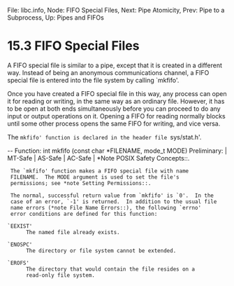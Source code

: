File: libc.info,  Node: FIFO Special Files,  Next: Pipe Atomicity,  Prev: Pipe to a Subprocess,  Up: Pipes and FIFOs

15.3 FIFO Special Files
=======================

A FIFO special file is similar to a pipe, except that it is created in a
different way.  Instead of being an anonymous communications channel, a
FIFO special file is entered into the file system by calling `mkfifo'.

   Once you have created a FIFO special file in this way, any process
can open it for reading or writing, in the same way as an ordinary file.
However, it has to be open at both ends simultaneously before you can
proceed to do any input or output operations on it.  Opening a FIFO for
reading normally blocks until some other process opens the same FIFO for
writing, and vice versa.

   The `mkfifo' function is declared in the header file `sys/stat.h'.  

 -- Function: int mkfifo (const char *FILENAME, mode_t MODE)
     Preliminary: | MT-Safe | AS-Safe | AC-Safe | *Note POSIX Safety
     Concepts::.

     The `mkfifo' function makes a FIFO special file with name
     FILENAME.  The MODE argument is used to set the file's
     permissions; see *note Setting Permissions::.

     The normal, successful return value from `mkfifo' is `0'.  In the
     case of an error, `-1' is returned.  In addition to the usual file
     name errors (*note File Name Errors::), the following `errno'
     error conditions are defined for this function:

    `EEXIST'
          The named file already exists.

    `ENOSPC'
          The directory or file system cannot be extended.

    `EROFS'
          The directory that would contain the file resides on a
          read-only file system.

